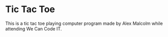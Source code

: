 # Tic Tac Toe
This is a tic tac toe playing computer program made by Alex Malcolm while attending We Can Code IT.